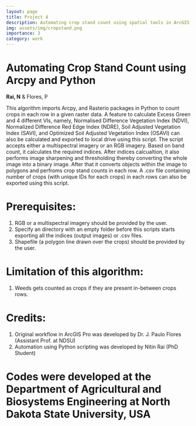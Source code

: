 ```yaml
---
layout: page
title: Project 4
description: Automating crop stand count using spatial tools in ArcGIS Pro
img: assets/img/cropstand.png
importance: 3
category: work
---
```


# Automating Crop Stand Count using Arcpy and Python
<b>Rai, N</b> & Flores, P

This algorithm imports Arcpy, and Rasterio packages in Python to count crops in each row in a given raster data. A feature to calculate Excess Green and 4 different VIs, namely, Normalised Difference Vegetation Index (NDVI), Normalized Difference Red Edge Index (NDRE), Soil Adjusted Vegetation Index (SAVI), and Optimized Soil Adjusted Vegetation Index (OSAVI) can also be calculated and exported to local drive using this script. The script accepts either a multispectral imagery or an RGB imagery. Based on band count, it calculates the required indices. After indices calcualtion, it also performs image sharpening and thresholding thereby converting the whole image into a binary image. After that it converts objects within the image to polygons and perfroms crop stand counts in each row. A .csv file containing number of crops (with unique IDs for each crops) in each rows can also be exported using this script. 

# Prerequisites: 
1. RGB or a multispectral imagery should be provided by the user.
2. Specify an directory with an empty folder before this scripts starts exporting all the indices (output images) or .csv files.
3. Shapefile (a polygon line drawn over the crops) should be provided by the user.

# Limitation of this algorithm: 
1. Weeds gets counted as crops if they are present in-between crops rows.

# Credits:
1. Original workflow in ArcGIS Pro was developed by Dr. J. Paulo Flores (Assistant Prof. at NDSU)
2. Automation using Python scripting was developed by Nitin Rai (PhD Student)

# Codes were developed at the Department of Agricultural and Biosystems Engineering at North Dakota State University, USA
